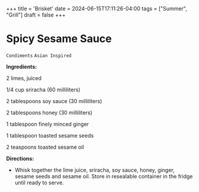 +++
title = 'Brisket'
date = 2024-06-15T17:11:26-04:00
tags = ["Summer", "Grill"]
draft = false
+++
# Spicy Sesame Sauce

`Condiments` `Asian Inspired`

**Ingredients:**

2 limes, juiced

1/4 cup sriracha (60 milliliters)

2 tablespoons soy sauce (30 milliliters)

2 tablespoons honey (30 milliliters)

1 tablespoon finely minced ginger

1 tablespoon toasted sesame seeds

2 teaspoons toasted sesame oil

**Directions:**

- Whisk together the lime juice, sriracha, soy sauce, honey, ginger, sesame seeds and sesame oil. Store in resealable container in the fridge until ready to serve. 
